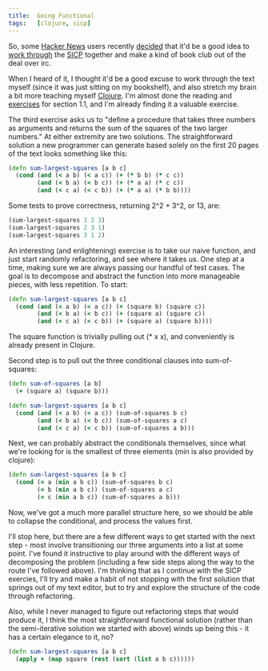 ```yaml
---
title:  Going Functional
tags:   [clojure, sicp]
---
```


So, some [Hacker News][] users recently [decided][] that it'd be a good idea to [work through][] the [SICP][] together and make a kind of book club out of the deal over irc.

When I heard of it, I thought it'd be a good excuse to work through the text myself (since it was just sitting on my bookshelf), and also stretch my brain a bit more teaching myself [Clojure][].  I'm almost done the reading and [exercises][] for section 1.1, and I'm already finding it a valuable exercise.

[Hacker News]: http://news.ycombinator.com/
[decided]: http://news.ycombinator.com/item?id=428248
[work through]: http://groups.google.com/group/hacker-news-reads-sicp/
[SICP]: http://mitpress.mit.edu/sicp/
[Clojure]: http://clojure.org/
[exercises]: http://github.com/jamie/sicp/

The third exercise asks us to "define a procedure that takes three numbers as arguments and returns the sum of the squares of the two larger numbers."  At either extremity are two solutions.  The straightforward solution a new programmer can generate based solely on the first 20 pages of the text looks something like this:

```clojure
(defn sum-largest-squares [a b c]
  (cond (and (< a b) (< a c)) (+ (* b b) (* c c))
        (and (< b a) (< b c)) (+ (* a a) (* c c))
        (and (< c a) (< c b)) (+ (* a a) (* b b))))
```

Some tests to prove correctness, returning 2^2 + 3^2, or 13, are:

```clojure
(sum-largest-squares 1 2 3)
(sum-largest-squares 2 3 1)
(sum-largest-squares 3 1 2)
```

An interesting (and enlightening) exercise is to take our naive function, and just start randomly refactoring, and see where it takes us.  One step at a time, making sure we are always passing our handful of test cases.  The goal is to decompose and abstract the function into more manageable pieces, with less repetition.  To start:

```clojure
(defn sum-largest-squares [a b c]
  (cond (and (< a b) (< a c)) (+ (square b) (square c))
        (and (< b a) (< b c)) (+ (square a) (square c))
        (and (< c a) (< c b)) (+ (square a) (square b))))
```

The square function is trivially pulling out (* x x), and conveniently is already present in Clojure.

Second step is to pull out the three conditional clauses into sum-of-squares:

```clojure
(defn sum-of-squares [a b]
  (+ (square a) (square b)))

(defn sum-largest-squares [a b c]
  (cond (and (< a b) (< a c)) (sum-of-squares b c)
        (and (< b a) (< b c)) (sum-of-squares a c)
        (and (< c a) (< c b)) (sum-of-squares a b)))
```

Next, we can probably abstract the conditionals themselves, since what we're looking for is the smallest of three elements (min is also provided by clojure):

```clojure
(defn sum-largest-squares [a b c]
  (cond (= a (min a b c)) (sum-of-squares b c)
        (= b (min a b c)) (sum-of-squares a c)
        (= c (min a b c)) (sum-of-squares a b)))
```

Now, we've got a much more parallel structure here, so we should be able to collapse the conditional, and process the values first.

I'll stop here, but there are a few different ways to get started with the next step - most involve transitioning our three arguments into a list at some point.  I've found it instructive to play around with the different ways of decomposing the problem (including a few side steps along the way to the route I've followed above).  I'm thinking that as I continue with the SICP exercies, I'll try and make a habit of not stopping with the first solution that springs out of my text editor, but to try and explore the structure of the code through refactoring.

Also, while I never managed to figure out refactoring steps that would produce it, I think the most straightforward functional solution (rather than the semi-iterative solution we started with above) winds up being this - it has a certain elegance to it, no?

```clojure
(defn sum-largest-squares [a b c]
  (apply + (map square (rest (sort (list a b c))))))
```
